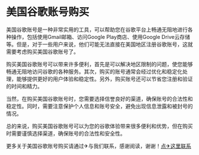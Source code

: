 # 美国谷歌账号购买

美国谷歌账号是一种非常实用的工具，可以帮助您在谷歌平台上畅通无阻地进行各种操作，包括使用Gmail邮箱、访问Google Play商店、使用Google Drive云存储等。但是，对于一些用户来说，他们可能无法直接在美国地区注册谷歌账号，这就需要考虑购买美国谷歌账号了。

购买美国谷歌账号可以带来许多便利，首先是可以解决地区限制的问题，使您能够畅通无阻地访问谷歌的各种服务。其次，购买的账号通常会经过优化和稳定化处理，能够提供更好的用户体验和稳定性。另外，购买账号还可以节省您注册和验证的时间和精力。

当然，在购买美国谷歌账号时，您需要选择信誉良好的渠道，确保账号的合法性和稳定性。同时，需要注意保护个人信息和账号安全，避免出现信息泄露和被封号的情况。

总的来说，购买美国谷歌账号可以为您的谷歌体验带来很多便利和优势，但在购买时需要谨慎选择渠道，确保账号的合法性和安全性。

更多关于美国谷歌账号购买请通过✈与我们联系，感谢阅读，谢谢！[点✈这里联系](https://b.k02.cc)
